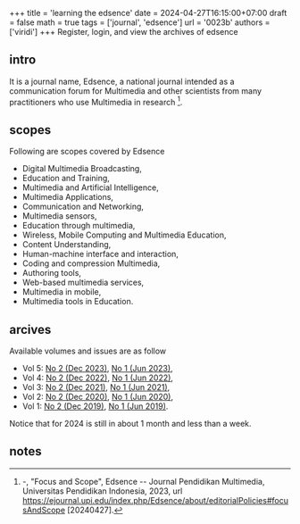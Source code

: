 +++
title = 'learning the edsence'
date = 2024-04-27T16:15:00+07:00
draft = false
math = true
tags = ['journal', 'edsence']
url = '0023b'
authors = ['viridi']
+++
Register, login, and view the archives of edsence <!--more-->


## intro
It is a journal name, Edsence,  a national journal intended as a communication forum for Multimedia and other scientists from many practitioners who use Multimedia in research [^edsence_2024]. 


## scopes
Following are scopes covered by Edsence

+ Digital Multimedia Broadcasting,
+ Education and Training,
+ Multimedia and Artificial Intelligence,
+ Multimedia Applications,
+ Communication and Networking,
+ Multimedia sensors,
+ Education through multimedia,
+ Wireless, Mobile Computing and Multimedia Education,
+ Content Understanding,
+ Human-machine interface and interaction,
+ Coding and compression Multimedia,
+ Authoring tools,
+ Web-based multimedia services,
+ Multimedia in mobile,
+ Multimedia tools in Education.


## arcives
Available volumes and issues are as follow

+ Vol 5: [No 2 (Dec 2023)](https://ejournal.upi.edu/index.php/Edsence/issue/view/3262), [No 1 (Jun 2023)](https://ejournal.upi.edu/index.php/Edsence/issue/view/3004),
+ Vol 4: [No 2 (Dec 2022)](https://ejournal.upi.edu/index.php/Edsence/issue/view/1936), [No 1 (Jun 2022)](https://ejournal.upi.edu/index.php/Edsence/issue/view/1935),
+ Vol 3: [No 2 (Dec 2021)](https://ejournal.upi.edu/index.php/Edsence/issue/view/1934), [No 1 (Jun 2021)](https://ejournal.upi.edu/index.php/Edsence/issue/view/1933),
+ Vol 2: [No 2 (Dec 2020)](https://ejournal.upi.edu/index.php/Edsence/issue/view/1795), [No 1 (Jun 2020)](https://ejournal.upi.edu/index.php/Edsence/issue/view/1624),
+ Vol 1: [No 2 (Dec 2019)](https://ejournal.upi.edu/index.php/Edsence/issue/view/1486), [No 1 (Jun 2019)](https://ejournal.upi.edu/index.php/Edsence/issue/view/1485).

Notice that for 2024 is still in about 1 month and less than a week.


## notes
[^edsence_2024]: -, "Focus and Scope", Edsence -- Journal Pendidikan Multimedia, Universitas Pendidikan Indonesia, 2023, url https://ejournal.upi.edu/index.php/Edsence/about/editorialPolicies#focusAndScope [20240427].
